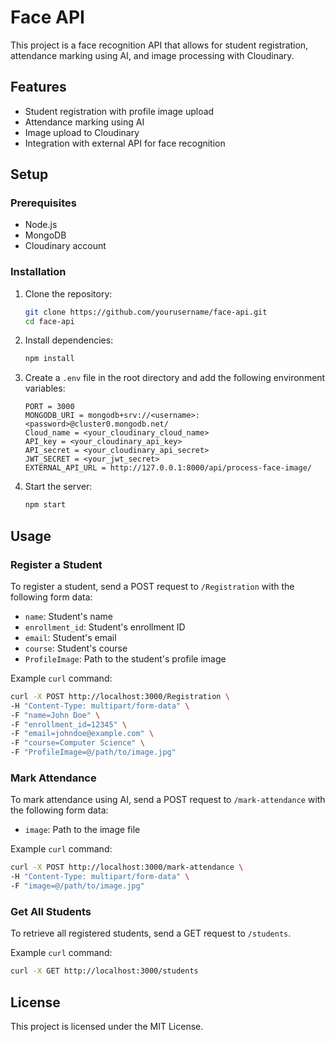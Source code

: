 # Face API

This project is a face recognition API that allows for student registration, attendance marking using AI, and image processing with Cloudinary.

## Features

- Student registration with profile image upload
- Attendance marking using AI
- Image upload to Cloudinary
- Integration with external API for face recognition

## Setup

### Prerequisites

- Node.js
- MongoDB
- Cloudinary account

### Installation

1. Clone the repository:

   ```sh
   git clone https://github.com/yourusername/face-api.git
   cd face-api
   ```

2. Install dependencies:

   ```sh
   npm install
   ```

3. Create a `.env` file in the root directory and add the following environment variables:

   ```properties
   PORT = 3000
   MONGODB_URI = mongodb+srv://<username>:<password>@cluster0.mongodb.net/
   Cloud_name = <your_cloudinary_cloud_name>
   API_key = <your_cloudinary_api_key>
   API_secret = <your_cloudinary_api_secret>
   JWT_SECRET = <your_jwt_secret>
   EXTERNAL_API_URL = http://127.0.0.1:8000/api/process-face-image/
   ```

4. Start the server:

   ```sh
   npm start
   ```

## Usage

### Register a Student

To register a student, send a POST request to `/Registration` with the following form data:

- `name`: Student's name
- `enrollment_id`: Student's enrollment ID
- `email`: Student's email
- `course`: Student's course
- `ProfileImage`: Path to the student's profile image

Example `curl` command:

```sh
curl -X POST http://localhost:3000/Registration \
-H "Content-Type: multipart/form-data" \
-F "name=John Doe" \
-F "enrollment_id=12345" \
-F "email=johndoe@example.com" \
-F "course=Computer Science" \
-F "ProfileImage=@/path/to/image.jpg"
```

### Mark Attendance

To mark attendance using AI, send a POST request to `/mark-attendance` with the following form data:

- `image`: Path to the image file

Example `curl` command:

```sh
curl -X POST http://localhost:3000/mark-attendance \
-H "Content-Type: multipart/form-data" \
-F "image=@/path/to/image.jpg"
```

### Get All Students

To retrieve all registered students, send a GET request to `/students`.

Example `curl` command:

```sh
curl -X GET http://localhost:3000/students
```

## License

This project is licensed under the MIT License.
